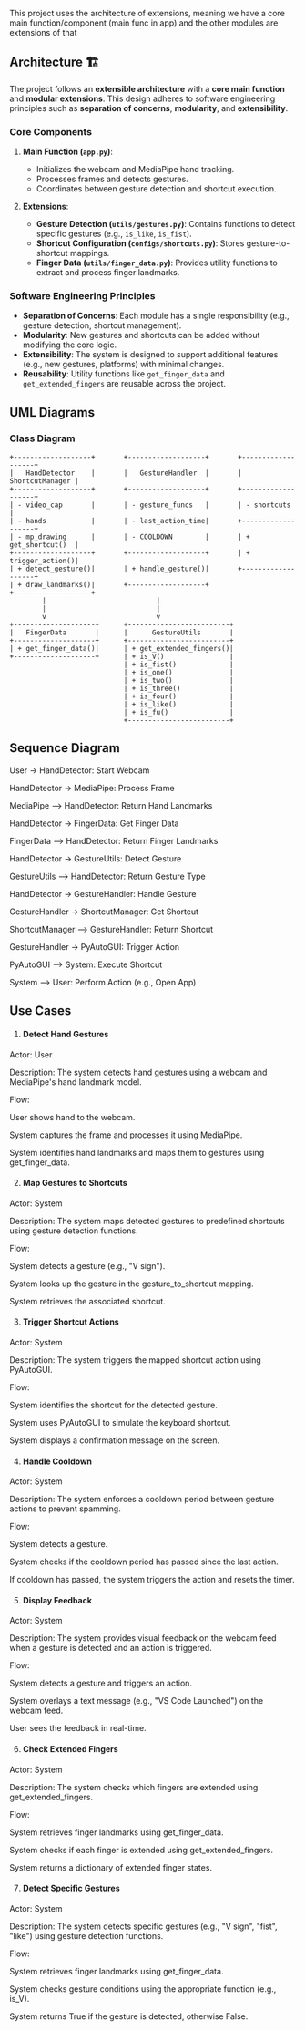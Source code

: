 This project uses the architecture of extensions, meaning we have a core main function/component (main func in app)
and the other modules are extensions of that 

## Architecture 🏗️

The project follows an **extensible architecture** with a **core main function** and **modular extensions**. This design adheres to software engineering principles such as **separation of concerns**, **modularity**, and **extensibility**.

### Core Components
1. **Main Function (`app.py`)**:
   - Initializes the webcam and MediaPipe hand tracking.
   - Processes frames and detects gestures.
   - Coordinates between gesture detection and shortcut execution.

2. **Extensions**:
   - **Gesture Detection (`utils/gestures.py`)**: Contains functions to detect specific gestures (e.g., `is_like`, `is_fist`).
   - **Shortcut Configuration (`configs/shortcuts.py`)**: Stores gesture-to-shortcut mappings.
   - **Finger Data (`utils/finger_data.py`)**: Provides utility functions to extract and process finger landmarks.

### Software Engineering Principles
- **Separation of Concerns**: Each module has a single responsibility (e.g., gesture detection, shortcut management).
- **Modularity**: New gestures and shortcuts can be added without modifying the core logic.
- **Extensibility**: The system is designed to support additional features (e.g., new gestures, platforms) with minimal changes.
- **Reusability**: Utility functions like `get_finger_data` and `get_extended_fingers` are reusable across the project.

## UML Diagrams

### Class Diagram
```plaintext
+-------------------+       +-------------------+       +-------------------+
|   HandDetector    |       |   GestureHandler  |       |   ShortcutManager |
+-------------------+       +-------------------+       +-------------------+
| - video_cap       |       | - gesture_funcs   |       | - shortcuts       |
| - hands           |       | - last_action_time|       +-------------------+
| - mp_drawing      |       | - COOLDOWN        |       | + get_shortcut()  |
+-------------------+       +-------------------+       | + trigger_action()|
| + detect_gesture()|       | + handle_gesture()|       +-------------------+
| + draw_landmarks()|       +-------------------+
+-------------------+
        |                           |
        |                           |
        v                           v
+--------------------+      +-------------------------+
|   FingerData       |      |      GestureUtils       |
+--------------------+      +-------------------------+
| + get_finger_data()|      | + get_extended_fingers()|
+--------------------+      | + is_V()                |
                            | + is_fist()             |
                            | + is_one()              |
                            | + is_two()              |
                            | + is_three()            |
                            | + is_four()             |
                            | + is_like()             |
                            | + is_fu()               |
                            +-------------------------+

```
## Sequence Diagram

User -> HandDetector: Start Webcam 

HandDetector -> MediaPipe: Process Frame

MediaPipe --> HandDetector: Return Hand Landmarks

HandDetector -> FingerData: Get Finger Data

FingerData --> HandDetector: Return Finger Landmarks

HandDetector -> GestureUtils: Detect Gesture

GestureUtils --> HandDetector: Return Gesture Type

HandDetector -> GestureHandler: Handle Gesture

GestureHandler -> ShortcutManager: Get Shortcut

ShortcutManager --> GestureHandler: Return Shortcut

GestureHandler -> PyAutoGUI: Trigger Action

PyAutoGUI --> System: Execute Shortcut

System --> User: Perform Action (e.g., Open App)


## Use Cases

1. #### Detect Hand Gestures
Actor: User

Description: The system detects hand gestures using a webcam and MediaPipe's hand landmark model.

Flow:

User shows hand to the webcam.

System captures the frame and processes it using MediaPipe.

System identifies hand landmarks and maps them to gestures using get_finger_data.


2. #### Map Gestures to Shortcuts
Actor: System

Description: The system maps detected gestures to predefined shortcuts using gesture detection functions.

Flow:

System detects a gesture (e.g., "V sign").

System looks up the gesture in the gesture_to_shortcut mapping.

System retrieves the associated shortcut.


3. #### Trigger Shortcut Actions
Actor: System

Description: The system triggers the mapped shortcut action using PyAutoGUI.

Flow:

System identifies the shortcut for the detected gesture.

System uses PyAutoGUI to simulate the keyboard shortcut.

System displays a confirmation message on the screen.


4. #### Handle Cooldown
Actor: System

Description: The system enforces a cooldown period between gesture actions to prevent spamming.

Flow:

System detects a gesture.

System checks if the cooldown period has passed since the last action.

If cooldown has passed, the system triggers the action and resets the timer.


5. #### Display Feedback
Actor: System

Description: The system provides visual feedback on the webcam feed when a gesture is detected and an action is triggered.

Flow:

System detects a gesture and triggers an action.

System overlays a text message (e.g., "VS Code Launched") on the webcam feed.

User sees the feedback in real-time.


6. #### Check Extended Fingers
Actor: System

Description: The system checks which fingers are extended using get_extended_fingers.

Flow:

System retrieves finger landmarks using get_finger_data.

System checks if each finger is extended using get_extended_fingers.

System returns a dictionary of extended finger states.


7. #### Detect Specific Gestures
Actor: System

Description: The system detects specific gestures (e.g., "V sign", "fist", "like") using gesture detection functions.

Flow:

System retrieves finger landmarks using get_finger_data.

System checks gesture conditions using the appropriate function (e.g., is_V).

System returns True if the gesture is detected, otherwise False.
